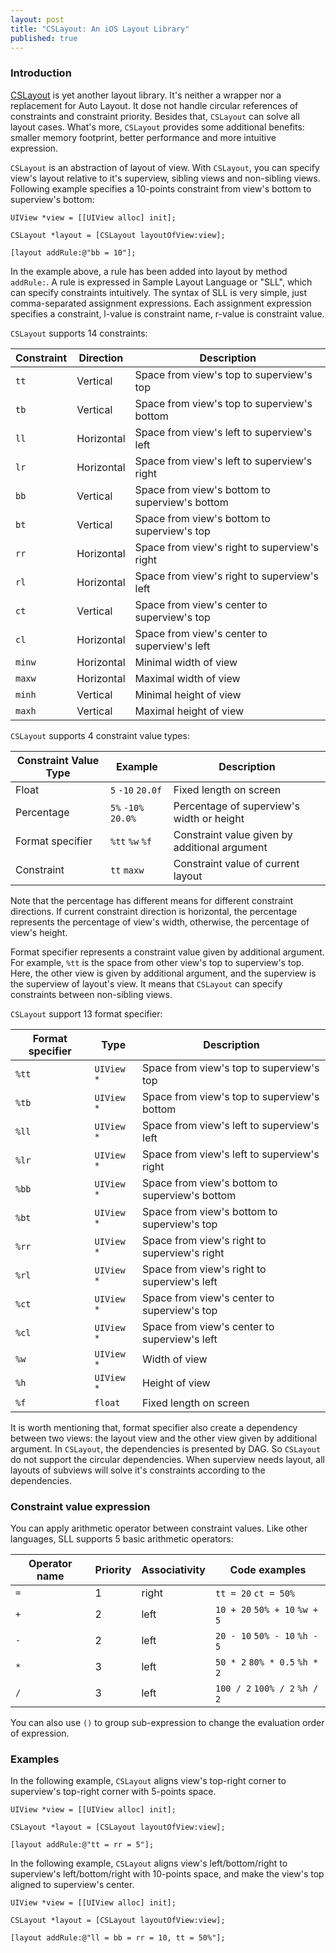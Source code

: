 ```yaml
---
layout: post
title: "CSLayout: An iOS Layout Library"
published: true
---
```


### Introduction

[CSLayout][1] is yet another layout library. It's neither a wrapper nor a replacement for Auto Layout. It dose not handle circular references of constraints and constraint priority. Besides that, `CSLayout` can solve all layout cases. What's more, `CSLayout` provides some additional benefits: smaller memory footprint, better performance and more intuitive expression.

`CSLayout` is an abstraction of layout of view. With `CSLayout`, you can specify view's layout relative to it's superview, sibling views and non-sibling views. Following example specifies a 10-points constraint from view's bottom to superview's bottom:

```objc
UIView *view = [[UIView alloc] init];

CSLayout *layout = [CSLayout layoutOfView:view];

[layout addRule:@"bb = 10"];
```

In the example above, a rule has been added into layout by method `addRule:`. A rule is expressed in Sample Layout Language or "SLL", which can specify constraints intuitively. The syntax of SLL is very simple, just comma-separated assignment expressions. Each assignment expression specifies a constraint, l-value is constraint name, r-value is constraint value.

`CSLayout` supports 14 constraints:

Constraint | Direction  | Description
-----------|------------|------------
`tt`       | Vertical   | Space from view's top to superview's top
`tb`       | Vertical   | Space from view's top to superview's bottom
`ll`       | Horizontal | Space from view's left to superview's left
`lr`       | Horizontal | Space from view's left to superview's right
`bb`       | Vertical   | Space from view's bottom to superview's bottom
`bt`       | Vertical   | Space from view's bottom to superview's top
`rr`       | Horizontal | Space from view's right to superview's right
`rl`       | Horizontal | Space from view's right to superview's left
`ct`       | Vertical   | Space from view's center to superview's top
`cl`       | Horizontal | Space from view's center to superview's left
`minw`     | Horizontal | Minimal width of view
`maxw`     | Horizontal | Maximal width of view
`minh`     | Vertical   | Minimal height of view
`maxh`     | Vertical   | Maximal height of view

`CSLayout` supports 4 constraint value types:

Constraint Value Type | Example             | Description
----------------------|---------------------|------------
Float                 | `5` `-10` `20.0f`   | Fixed length on screen
Percentage            | `5%` `-10%` `20.0%` | Percentage of superview's width or height
Format specifier      | `%tt` `%w` `%f`     | Constraint value given by additional argument
Constraint            | `tt` `maxw`         | Constraint value of current layout

Note that the percentage has different means for different constraint directions. If current constraint direction is horizontal, the percentage represents the percentage of view's width, otherwise, the percentage of view's height.

Format specifier represents a constraint value given by additional argument. For example, `%tt` is the space from other view's top to superview's top. Here, the other view is given by additional argument, and the superview is the superview of layout's view. It means that `CSLayout` can specify constraints between non-sibling views.

`CSLayout` support 13 format specifier:

Format specifier | Type       | Description
-----------------|------------|------------
`%tt`            | `UIView *` | Space from view's top to superview's top
`%tb`            | `UIView *` | Space from view's top to superview's bottom
`%ll`            | `UIView *` | Space from view's left to superview's left
`%lr`            | `UIView *` | Space from view's left to superview's right
`%bb`            | `UIView *` | Space from view's bottom to superview's bottom
`%bt`            | `UIView *` | Space from view's bottom to superview's top
`%rr`            | `UIView *` | Space from view's right to superview's right
`%rl`            | `UIView *` | Space from view's right to superview's left
`%ct`            | `UIView *` | Space from view's center to superview's top
`%cl`            | `UIView *` | Space from view's center to superview's left
`%w`             | `UIView *` | Width of view
`%h`             | `UIView *` | Height of view
`%f`             | `float`    | Fixed length on screen

It is worth mentioning that, format specifier also create a dependency between two views: the layout view and the other view given by additional argument. In `CSLayout`, the dependencies is presented by DAG. So `CSLayout` do not support the circular dependencies. When superview needs layout, all layouts of subviews will solve it's constraints according to the dependencies.

### Constraint value expression

You can apply arithmetic operator between constraint values. Like other languages, SLL supports 5 basic arithmetic operators:

Operator name | Priority | Associativity | Code examples
--------------|----------|---------------|--------------
`=`           | 1        | right         | `tt = 20` `ct = 50%`
`+`           | 2        | left          | `10 + 20` `50% + 10` `%w + 5`
`-`           | 2        | left          | `20 - 10` `50% - 10` `%h - 5`
`*`           | 3        | left          | `50 * 2` `80% * 0.5` `%h * 2`
`/`           | 3        | left          | `100 / 2` `100% / 2` `%h / 2`

You can also use `()` to group sub-expression to change the evaluation order of expression.

### Examples

In the following example, `CSLayout` aligns view's top-right corner to superview's top-right corner with 5-points space.

```objc
UIView *view = [[UIView alloc] init];

CSLayout *layout = [CSLayout layoutOfView:view];

[layout addRule:@"tt = rr = 5"];
```

In the following example, `CSLayout` aligns view's left/bottom/right to superview's left/bottom/right with 10-points space, and make the view's top aligned to superview's center.

```objc
UIView *view = [[UIView alloc] init];

CSLayout *layout = [CSLayout layoutOfView:view];

[layout addRule:@"ll = bb = rr = 10, tt = 50%"];
```

[1]: https://github.com/tang3w/CocoaSugar
